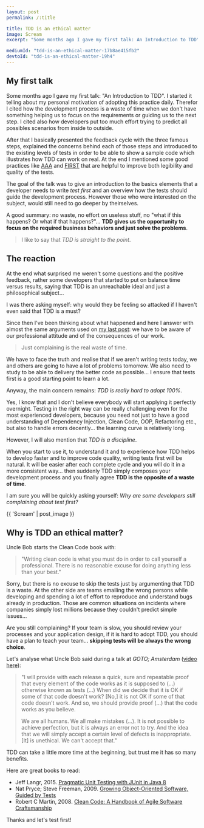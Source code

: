 ```yaml
---
layout: post
permalink: /:title

title: TDD is an ethical matter
image: Scream
excerpt: "Some months ago I gave my first talk: An Introduction to TDD"

mediumId: "tdd-is-an-ethical-matter-17b8ae415fb2"
devtoId: "tdd-is-an-ethical-matter-19h4"
---
```


## My first talk

Some months ago I gave my first talk: "An Introduction to TDD".  I started it
telling about my personal motivation of adopting this practice daily. Therefor I
cited how the development process is a waste of time when we don't have
something helping us to focus on the requirements or guiding us to the next
step. I cited also how developers put too much effort trying to predict all
possibles scenarios from inside to outside.

After that I basically presented the feedback cycle with the three famous steps,
explained the concerns behind each of those steps and introduced to the existing
levels of tests in order to be able to show a sample code which illustrates how
TDD can work on real. At the end I mentioned some good practices like
[AAA](http://wiki.c2.com/?ArrangeActAssert) and
[FIRST](https://pragprog.com/magazines/2012-01/unit-tests-are-first) that are
helpful to improve both legibility and quality of the tests.

The goal of the talk was to give an introduction to the basics elements that a
developer needs to write _test first_ and an overview how the tests should guide
the development process. However those who were interested on the subject, would
still need to go deeper by theirselves.

A good summary: no waste, no effort on useless stuff, no "what if this happens?
Or what if that happens?"... **TDD gives us the opportunity to focus on the
required business behaviors and just solve the problems**.

> I like to say that _TDD is straight to the point_.

## The reaction

At the end what surprised me weren't some questions and the positive feedback,
rather some developers that started to put on balance time versus results,
saying that TDD is an unreachable ideal and just a philosophical subject...

I was there asking myself: why would they be feeling so attacked if I haven't
even said that TDD is a must?

Since then I've been thinking about what happened and here I answer with almost
the same arguments used on [my last
post](/what-should-a-developer-really-catch): we have to be aware of our
professional attitude and of the consequences of our work.

>  Just complaining is the real waste of time.

We have to face the truth and realise that if we aren't writing tests today, we
and others are going to have a lot of problems tomorrow. We also need to study
to be able to delivery the better code as possible... I ensure that tests first
is a good starting point to learn a lot.

Anyway, the main concern remains: _TDD is really hard to adopt 100%_.

Yes, I know that and I don't believe everybody will start applying it perfectly
overnight. Testing in the right way can be really challenging even for the most
experienced developers, because you need not just to have a good understanding
of Dependency Injection, Clean Code, OOP, Refactoring etc., but also to handle
errors decently... the learning curve is relatively long.

However, I will also mention that _TDD is a discipline_.

When you start to use it, to understand it and to experience how TDD helps to
develop faster and to improve code quality, writing tests first will be natural.
It will be easier after each complete cycle and you will do it in a more
consistent way... then suddenly TDD simply composes your development process and
you finally agree **TDD is the opposite of a waste of time**.

I am sure you will be quickly asking yourself: _Why are some developers still
complaining about test first?_

{{ 'Scream' | post_image }}

## Why is TDD an ethical matter?

Uncle Bob starts the Clean Code book with:

> "Writing clean code is what you must do in order to call yourself a
> professional. There is no reasonable excuse for doing anything less than your
> best."

Sorry, but there is no excuse to skip the tests just by argumenting that TDD is
a waste. At the other side are teams emailing the wrong persons while developing
and spending a lot of effort to reproduce and understand bugs already in
production. Those are common situations on incidents where companies simply lost
millions because they couldn't predict simple issues...

Are you still complaining? If your team is slow, you should review your
processes and your application design, if it is hard to adopt TDD, you should
have a plan to teach your team... **skipping tests will be always the wrong
choice**.

Let's analyse what Uncle Bob said during a talk at _GOTO; Amsterdam_ ([video
here](https://www.youtube.com/watch?v=Tng6Fox8EfI&t=2500)):

> "I will provide with each release a quick, sure and repeatable proof that
> every element of the code works as it is supposed to (...) otherwise known as
> tests (...) When did we decide that it is OK if some of that code doesn't
> work? [No,] it is not OK if some of that code doesn't work. And so, we should
> provide proof (...) that the code works as you believe.
>
> We are all humans. We all make mistakes (...). It is not possible to achieve
> perfection, but it is always an error not to try. And the idea that we will
> simply accept a certain level of defects is inappropriate. [It] is unethical.
> We can't accept that."

TDD can take a little more time at the beginning, but trust me it has so many
benefits.

Here are great books to read:

* Jeff Langr, 2015. [Pragmatic Unit Testing with JUnit in Java
  8](https://www.amazon.com/Pragmatic-Unit-Testing-Java-JUnit-ebook/dp/B00VXT0ZA2)
* Nat Pryce; Steve Freeman, 2009. [Growing Object-Oriented Software, Guided by
  Tests](https://www.amazon.com/Growing-Object-Oriented-Software-Guided-Tests/dp/0321503627)
* Robert C Martin, 2008. [Clean Code: A Handbook of Agile Software
  Craftsmanship](https://www.amazon.com/Clean-Code-Handbook-Software-Craftsmanship/dp/0132350882)

Thanks and let's test first!
